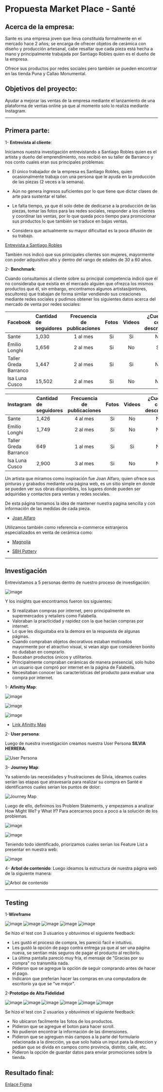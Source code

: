 # Propuesta Market Place - Santé

## Acerca de la empresa:

Sante es una empresa joven que lleva constituida formalmente en el mercado hace 2 años; se encarga de ofrecer objetos de cerámica con diseño y producción artesanal, cabe resaltar que cada pieza está hecha a mano y principalmente trabajada por Santiago Robles quien es el dueño de la empresa.

Ofrece sus productos por redes sociales pero también se pueden encontrar en las tienda Puna y Callao Monumental.

 
## Objetivos del proyecto:

Ayudar a mejorar las ventas de la empresa mediante el lanzamiento de una plataforma de ventas online ya que al momento solo lo realiza mediante Instagram.

***

## Primera parte:

1- **Entrevista al cliente**:

Iniciamos nuestra investigación entrevistando a Santiago Robles quien es el artista y dueño del emprendimiento, nos recibió en su taller de Barranco y nos conto cuales eran sus principales problemas:

* El único trabajador de la empresa es Santiago Robles, quien ocasionalmente trabaja con una persona que le ayuda en la producción de las piezas (2 veces a la semana).

* Aún no genera ingresos suficientes por lo que tiene que dictar clases de arte para sustentar el taller.

* Le falta tiempo, ya que él solo debe de dedicarse a la producción de las piezas, tomar las fotos para las redes sociales, responder a los clientes y coordinar las ventas, por lo que queda poco tiempo para promocionar sus productos lo que también se traduce en bajas ventas.

* Considera que actualmente su mayor dificultad es la poca difusión de su trabajo.

[Entrevista a Santiago Robles](https://www.youtube.com/watch?v=rCJKPO7NsI4&t=642s/)


También nos indicó que sus principales clientes son mujeres, mayormente con poder adquisitivo alto y dentro del rango de edades de 30 a 60 años. 

2- **Benchmark**:

Cuando consultamos al cliente sobre su principal competencia indicó que él no consideraba que existía en el mercado alguien que ofrezca los mismos productos que él, sin embargo, encontramos algunos artistas(pintores, escultores) que trabajan de forma similar vendiendo sus creaciones mediante redes sociales y pudimos obtener los siguientes datos acerca del mercado de venta por redes sociales:


|Facebook|Cantidad de seguidores|Frecuencia de publicaciones|Fotos|Videos|¿Cuentan con descripción|Precio|
|:----|:---|:---:|:---:|:----:|:----:|:----:|
Sante|1,030|1 al mes|Si|Si|No|No|
Emilio Longhi|1,656|2 al mes|Si|No|Si|No|
Taller Greda Barranco|1,447|2 al mes|Si|Si|No|No|
Isa Luna Cusco|15,502|2 al mes|Si|No|No|No|

|Instagram|Cantidad de seguidores|Frecuencia de publicaciones|Fotos|Videos|¿Cuentan con descripción|Precio|
|:----|:---|:---:|:---:|:----:|:----:|:----:|
Sante|1,426|4 al mes|Si|No|No|No|
Emilio Longhi|1,749|2 al mes|Si|No|No|No|
Taller Greda Barranco|649|1 al mes|Si|Si|No|No|
Isa Luna Cusco|2,900|3 al mes|Si|No|No|No|

Un artista que miramos como inspiración fue Joan Alfaro, quien ofrece sus pinturas y grabados mediante una página web, es un sitio simple en donde se pueden ver sus obras disponibles, los lugares donde pueden ser adquiridas y contactos para ventas y redes sociales.

De esta página tomamos la idea de mantener nuestra pagina sencilla y con información de las medidas de cada pieza.


- [Joan Alfaro](https://joanalfaro.pe/)

Utilizamos también como referencia e-commerce extranjeros especializados en venta de cerámica como:

- [Magnolia](https://shop.magnolia.com/collections/best-sellers/products/magnolia-mug/)

- [SBH Pottery](https://sbhpottery.bigcartel.com/products/)


***

## Investigación

Entrevistamos a 5 personas dentro de nuestro proceso de investigación:


![image](https://user-images.githubusercontent.com/51096946/63953517-16789200-ca47-11e9-9b56-221ae26cf401.png)

Y los insights que encontramos fueron los siguientes:

- Si realizaban compras por internet, pero principalmente en supermercados y retailers como Falabella.
- Valoraban la practicidad y rapidez con la que hacían compras por internet.
- Lo que les disgustaba era la demora en la respuesta de algunas páginas.
- Cuando compraban objetos decorativos estaban motivados mayormente por el atractivo visual, si veian algo que consideren bonito no dudaban en comprarlo.
- Buscaban productos únicos y utilitarios.
- Principalmente compraban cerámicas de manera presencial, solo hubo un usuario que compró por internet en la página de Falabella.
- Necesitaban conocer las características del producto para evaluar una compra por internet.


1- **Afinitty Map**:


![image](https://user-images.githubusercontent.com/51096946/63956166-8be66180-ca4b-11e9-9f71-34ec0aba20c6.png)


![image](https://user-images.githubusercontent.com/51096946/63956778-ba187100-ca4c-11e9-9293-9df37a6ca972.png)

![image](https://user-images.githubusercontent.com/51096946/63957074-593d6880-ca4d-11e9-8505-90d9c702cc55.png)

- [Link Afinitty Map](https://miro.com/app/board/o9J_kwhdxJ8=/)

2- **User persona**:

Luego de nuestra investigación creamos nuestra User Persona **SILVIA HERRERA**:

![User Persona](https://user-images.githubusercontent.com/51096946/63943704-cc3ae500-ca35-11e9-9db0-3e49b1ef46c7.png)

3- **Journey Map**:

Ya sabiendo las necesidades y frustraciones de Silvia, ideamos cuales serían las etapas que atravesaría para realizar su compra en Santé e identificamos cuales serían los puntos de dolor:

![Journey Map](https://user-images.githubusercontent.com/51096946/63944502-3b650900-ca37-11e9-88a0-49fa7c6716b5.png)

Luego de ello, definimos los Problem Statements, y empezamos a analizar How Might We? y What If? Para acercarnos poco a poco a la solución de los problemas.


![image](https://user-images.githubusercontent.com/51096946/63961392-55621400-ca56-11e9-97ed-0976838f4e27.png)


![image](https://user-images.githubusercontent.com/51096946/63961811-3912a700-ca57-11e9-8b01-5af7bbdac6e2.png)


Teniendo todo identificado, priorizamos cuales serían los Feature List a presentar en nuestra web:

![image](https://user-images.githubusercontent.com/51096946/63962758-14b7ca00-ca59-11e9-97ea-667c99b51d3f.png)


4- **Arbol de contenido**:
Luego ideamos la estructura de nuestra página web de la siguiente manera:

![Arbol de contenido](https://user-images.githubusercontent.com/51096946/63991745-8c641400-caae-11e9-8444-86ab68486331.png)

***
## Testing

1-**Wireframe**

![image](https://user-images.githubusercontent.com/51096946/63964112-08813c00-ca5c-11e9-8bc5-199ccf20c176.png)
![image](https://user-images.githubusercontent.com/51096946/63964119-0dde8680-ca5c-11e9-8287-a72755b35030.png)
![image](https://user-images.githubusercontent.com/51096946/63964126-11720d80-ca5c-11e9-81db-f215f5ee4546.png)
![image](https://user-images.githubusercontent.com/51096946/63964132-146cfe00-ca5c-11e9-90c8-3c8407ce7b15.png)
![image](https://user-images.githubusercontent.com/51096946/63964144-1a62df00-ca5c-11e9-9bce-1dea4de25c70.png)

Se hizo el test con 3 usuarios y obtuvimos el siguiente feedback:

- Les gustó el proceso de compra, les pareció facil e intuitivo.
- Les gustó la opción de pago contra entrega ya que al ser una página nueva, se sentían más seguros de pagar el producto al recibirlo.
- La última pantalla pareció muy fría, el mensaje de "Gracias por su compra" no transmitía nada.
- Pidieron que se agregue la opción de seguir comprando antes de hacer el pago.
- Indicaron que preferían hacer las compras en una computadora de escritorio ya que se "ve mejor".

2-**Prototipo de Alta Fidelidad**

![image](https://user-images.githubusercontent.com/51096946/63982322-ad653e80-ca87-11e9-86ab-f86190e30fe6.png)
![image](https://user-images.githubusercontent.com/51096946/63982330-b5bd7980-ca87-11e9-9d17-564d1cf77e49.png)
![image](https://user-images.githubusercontent.com/51096946/63982331-b81fd380-ca87-11e9-8cc1-092528b3210a.png)
![image](https://user-images.githubusercontent.com/51096946/63982336-bbb35a80-ca87-11e9-9d4d-eb32585ad0a7.png)
![image](https://user-images.githubusercontent.com/51096946/63982343-bf46e180-ca87-11e9-8d96-d8a690b3dc2c.png)
![image](https://user-images.githubusercontent.com/51096946/63982350-c372ff00-ca87-11e9-87dc-2ebabd857054.png)

Se hizo el test con 2 usuarios y obtuvimos el siguiente feedback:

- No ubicaron facilmente las fotos de los productos.
- Pidieron que se agregue el boton para hacer scroll.
- No pudieron encontrar la información de las dimensiones.
- Pidieron que se agreguen más campos a la parte del formulario relacionada a la dirección, ya que solo había un input para la direccion y pedian que se divida en campos como provincia, distrito, calle, etc.
- Pidieron la opción de guardar datos para enviar promociones sobre la tienda.

## Resultado final:
[Enlace Figma](https://www.figma.com/file/X40t2mllfkIM902EweIDGg/Sant%C3%A9?node-id=364%3A12
)


